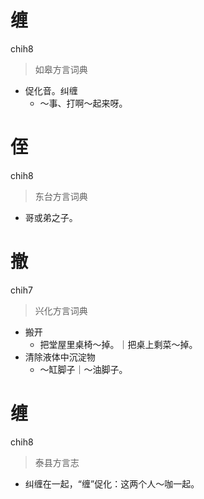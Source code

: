 # 缠
chih8
> 如皋方言词典
- 促化音。纠缠
  - ～事、打啊～起来呀。

# 侄
chih8
> 东台方言词典
- 哥或弟之子。

# 撤
chih7
> 兴化方言词典
- 搬开
  - 把堂屋里桌椅～掉。｜把桌上剩菜～掉。
- 清除液体中沉淀物
  - ～缸脚子｜～油脚子。

# 缠
chih8
> 泰县方言志
- 纠缠在一起，“缠”促化：这两个人～咖一起。
